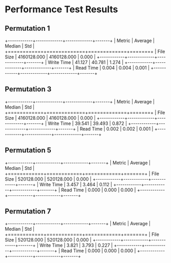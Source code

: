 # Performance Test Results

## Permutation 1

+------------+-------------+-------------+-------+
| Metric     |     Average |      Median |   Std |
+============+=============+=============+=======+
| File Size  | 4160128.000 | 4160128.000 | 0.000 |
+------------+-------------+-------------+-------+
| Write Time |      41.127 |      40.781 | 1.274 |
+------------+-------------+-------------+-------+
| Read Time  |       0.004 |       0.004 | 0.001 |
+------------+-------------+-------------+-------+

## Permutation 3

+------------+-------------+-------------+-------+
| Metric     |     Average |      Median |   Std |
+============+=============+=============+=======+
| File Size  | 4160128.000 | 4160128.000 | 0.000 |
+------------+-------------+-------------+-------+
| Write Time |      39.541 |      39.493 | 0.872 |
+------------+-------------+-------------+-------+
| Read Time  |       0.002 |       0.002 | 0.001 |
+------------+-------------+-------------+-------+

## Permutation 5

+------------+------------+------------+-------+
| Metric     |    Average |     Median |   Std |
+============+============+============+=======+
| File Size  | 520128.000 | 520128.000 | 0.000 |
+------------+------------+------------+-------+
| Write Time |      3.457 |      3.464 | 0.112 |
+------------+------------+------------+-------+
| Read Time  |      0.000 |      0.000 | 0.000 |
+------------+------------+------------+-------+

## Permutation 7

+------------+------------+------------+-------+
| Metric     |    Average |     Median |   Std |
+============+============+============+=======+
| File Size  | 520128.000 | 520128.000 | 0.000 |
+------------+------------+------------+-------+
| Write Time |      3.821 |      3.793 | 0.227 |
+------------+------------+------------+-------+
| Read Time  |      0.000 |      0.000 | 0.000 |
+------------+------------+------------+-------+

